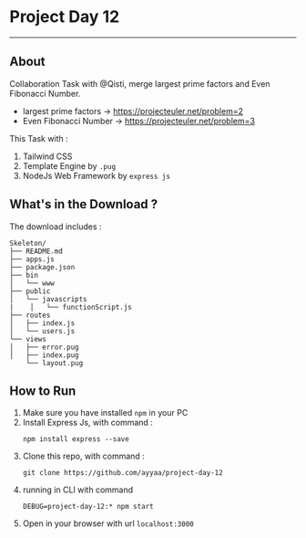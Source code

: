 # Project Day 12
---
## About 
Collaboration Task with @Qisti, merge largest prime factors and Even Fibonacci Number.
- largest prime factors  -> https://projecteuler.net/problem=2
- Even Fibonacci Number  -> https://projecteuler.net/problem=3

This Task with :
1. Tailwind CSS 
2. Template Engine by `.pug`
3. NodeJs Web Framework by `express js`
## What's in the Download ?
The download includes :
```
Skeleton/
├── README.md
├── apps.js
├── package.json
├── bin
│   └── www
├── public
│   └── javascripts
|    │   └── functionScript.js
├── routes
│   ├── index.js
│   └── users.js
└── views
│   ├── error.pug
│   ├── index.pug
    └── layout.pug
```
## How to Run 
1. Make sure you have installed `npm` in your PC
2. Install Express Js, with command :
    ```
    npm install express --save
    ```
3. Clone this repo, with command :
    ```
    git clone https://github.com/ayyaa/project-day-12
    ```
4. running in CLI with command 
    ```
    DEBUG=project-day-12:* npm start
    ```
5. Open in your browser with url `localhost:3000`



